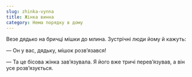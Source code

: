 ```yaml
---
slug: zhinka-vynna
title: Жінка винна
category: Нема порядку в дому
---
```

Везе дядько на бричці мішки до млина. Зустрічні люди йому й кажуть:

— Он у вас, дядьку, мішок розв’язався!

— Та це бісова жінка зав’язувала. Я його вже тричі перев’язував, а він усе розв’язується.
